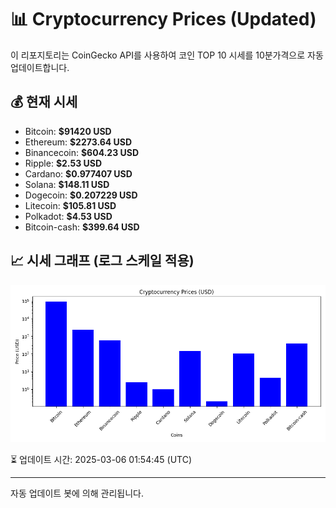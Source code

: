 
# 📊 Cryptocurrency Prices (Updated)

이 리포지토리는 CoinGecko API를 사용하여 코인 TOP 10 시세를 10분가격으로 자동 업데이트합니다.

## 💰 현재 시세
- Bitcoin: **$91420 USD**
- Ethereum: **$2273.64 USD**
- Binancecoin: **$604.23 USD**
- Ripple: **$2.53 USD**
- Cardano: **$0.977407 USD**
- Solana: **$148.11 USD**
- Dogecoin: **$0.207229 USD**
- Litecoin: **$105.81 USD**
- Polkadot: **$4.53 USD**
- Bitcoin-cash: **$399.64 USD**

## 📈 시세 그래프 (로그 스케일 적용)
![Crypto Prices](crypto_prices.png)

⏳ 업데이트 시간: 2025-03-06 01:54:45 (UTC)

---
자동 업데이트 봇에 의해 관리됩니다.
